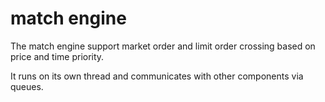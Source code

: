 # match engine

The match engine support market order and limit order crossing based on price and time priority.

It runs on its own thread and communicates with other components via queues.
